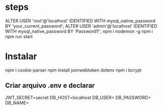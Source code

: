 # steps

ALTER USER 'root'@'localhost' IDENTIFIED WITH mysql_native_password BY 'your_current_password';
ALTER USER 'admin'@'localhost' IDENTIFIED WITH mysql_native_password BY 'Password1!';
npm i nodemon -g
npm i
npm run start

# Instalar

npm i cookie-parser
npm install jsonwebtoken dotenv
npm i bcrypt

## Criar arquivo .env e declarar

JWT_SECRET=secret
DB_HOST=localhost
DB_USER=
DB_PASSWORD=
DB_NAME=
